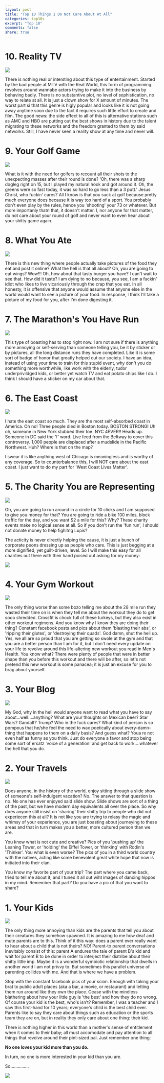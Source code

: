 ```yaml
---
layout: post
title: "Top 10 Things I Do Not Care About At All"
categories: top10s
excerpt: "Top 10"
comments: false
share: true
---
```




# 10. Reality TV

![](http://4.bp.blogspot.com/-IQkNZf9Uyug/UYc-dZSlWRI/AAAAAAAACPo/BHi1khNwcJI/s1600/reality-tv-logo.png)

There is nothing real or intersting about this type of entertainment. Started by the bad people at MTV with the Real World, this form of programming revolves around wannabe actors trying to make it into the business by behaving badly. There is no substantive plot, no level of sophistication, no way to relate at all. It is just a clown show for X amount of minutes. The worst part si that this genre is higly popular and looks like it is not going away anytime soon due to the fact it requires such little effort to create and film. The good news: the side effect to all of this is alternative stations such as AMC and HBO are putting out the best shows in history due to the talent migrating to these networks and the freedom granted to them by said networks. Still, I have never seen a reality show at any time and never will.


# 9. Your Golf Game

![](http://skillstoachieve.com/wp-content/uploads/2013/06/Happy-Gilmore-373x300.jpg)

What is it with the need for golfers to recount all their shots to the unexpecting masses after their round is done? 'Oh, there was a sharp dogleg right on 15, but I played my natural hook and got around it. Oh, the greens were so fast today, it was so hard to go less than a 3 putt.' Jesus Christ, who fuckin' cares? All I know is that you suck at golf because pretty much everyone does because it is way too hard of a sport. You probably don't even play by the rules, hence you 'shooting' your 73 or whatever. But more importanly thatn that, it doesn't matter. I, nor anyone for that matter, do not care about your round of golf and never want to even hear about your shitty game again.

# 8. What You Ate

![](https://upload.wikimedia.org/wikipedia/commons/1/11/Giampietrino-Last-Supper-ca-1520.jpg)


There is this new thing where people actually take pictures of the food they eat and post it online? What the hell is that all about? Oh, you are going to eat wings? Wow!!! Oh, how about that tasty burger you have? I can't wait to see that. How did it taste? I am dying to no because, you see, I am a fuckin' idiot who likes to live vicariously through the crap that you eat. In all honesty, it is offensive that anyone would assume that anyone else in the world would want to see a picture of your food. In response, I think I'll take a picture of my food for you, after I'm done digesting it.



# 7. The Marathon's You Have Run

![](http://i3.cpcache.com/product/96313058/marathon_262_white_oval_decal.jpg?width=750&height=750&Filters=%5B%7B%22name%22%3A%22background%22%2C%22value%22%3A%22F2F2F2%22%2C%22sequence%22%3A2%7D%5D)


This type of boasting has to stop right now. I am not sure if there is anything more annoying or self-serving than someone telling you, be it by sticker or by pictures, all the long distance runs they have completed. Like it is some sort of badge of honor that greatly helped out our society. I have an idea, instead of using your time to train for this stupid event, why don't you do something more worthwhile, like work with the elderly, tudor underprivildged kids, or better yet watch TV and eat potato chips like I do. I think I should have a sticker on my car about that. 


# 6. The East Coast


![](https://s-media-cache-ak0.pinimg.com/564x/05/02/5e/05025eb523ba4673b3cf73bcc018ef5e.jpg)

I hate the east coast so much. They are the most self-absorbed coast in America. Oh no! Three people died in Boston today. BOSTON STRONG! Uh oh, someone in New York stubbed their toe. NYC 4EVER!! Heads up. Someone in DC said the 'f' word. Live feed from the Beltway to cover this controversy. 1,000 people are displaced after a mudslide in the Pacific Northwest. Huh? Where is that on the map? 

I swear it is like anything west of Chicago is meaningless and is worthy of any coverage. So to counterbalance this, I will NOT care about the east coast. I just want to do my part for 'West Coast Lives Matter'. 


# 5. The Charity You are Representing

![](http://cf.ltkcdn.net/charity/images/std/70411-345x348-Donations.jpg)


Oh, you are going to run around in a circle for 10 clicks and I am supposed to give you money for that? You are going to ride a bike 100 miles, block traffic for the day, and you want $2 a mile for this? Why? These charity events make no logical sense at all. So if you don't run the 'fun run', I should not donate money to help fighitng Lupis?


The acticity is never directly helping the cause, it is just a bunch of corporate peons dressing up as people who care. This is just begging at a more dignified, yet guilt-driven, level. So I will make this easy for all charities out there with their hand poised out asking for my money: 


![](http://i.imgur.com/DKUR9Tk.png)



# 4. Your Gym Workout

![](https://s-media-cache-ak0.pinimg.com/564x/80/94/0c/80940c79d8de927220511f61d59538f6.jpg)


The only thing worse than some bozo telling me about the 26 mile run they wasted their time on is when they tell me about the workout they do to get sooo shredded. Crossfit is chock full of these turkeys, but they also exist in other workout regimens. And you know why I know they are doing their thing? Constant facebook posts and pics about them 'blasting their abs', or 'ripping their glutes', or 'destroying their quads'. God damn, shut the hell up. Yes, we all are so proud that you are getting so swole at the gym and that you are a better person than I am for it, but I don't need every update on your life to revolve around this life-altering new workout you read in Men's Health. You know what? There were plenty of people that were in better shape than you before this workout and there will be after, so let's not pretend this new workout is some panacea; it is just an excuse for you to brag about yourself.






# 3. Your Blog


![](http://d3sdoylwcs36el.cloudfront.net/how-to-blog-blackboard-classroom_id785240_size485.jpg)



My God, why in the hell would anyone want to read what you have to say about...well....anything? What are your thoughts on Mexican beer? Star Wars? Gandalf? Trump? Who in the fuck cares? What kind of person is so pompous that he/she feel the need to wax poetically about every-damn-thing that happens to them on a daily basis? And guess what? Youa re not even half as funny as you think. Just do everyone a favor and stop being some sort of ersatz 'voice of a generation' and get back to work....whatever the hell that you do.



# 2. Your Travels

![](http://cdn.newsapi.com.au/image/v1/d66203bf00096f523bca0fcdc5d92177)



Does anyone, in the history of the world, enjoy sitting through a slide show of someone's self-indulgent vacation? No. The answer to that question is no. No one has ever enjoyed said slide show. Slide shows are sort of a thing of the past, but we have modern day equivalents all over the place. So why does anyone still insist on 'sharing' their shitty trip to people who did not experiecen this at all? It is not like you are trying to relasy the magic and whimsy of your experience, you are just boasting about journeying to these areas and that in turn makes you a better, more cultured person than we are. 

You know what is not cute and creative? Pics of you 'pushing up' the Leaning Tower, or 'holding' the Eiffel Tower, or 'thinking' with Rodin's 'Thinker'. You what is even worse? The pics of you in a third world country with the natives, acting like some benevolent great white hope that now is initiated into their clan. 

You know my favorite part of your trip? The part where you came back, tried to tell me about it, and I tuned it all out wiht images of dancing hippos in my mind. Remember that part? Do you have a pic of that you want to share?


# 1. Your Kids

![](https://stellargravity.files.wordpress.com/2011/09/screaming_baby.jpg)


The only thing more annoying than kids are the parents that tell you about their creatures they somehow spawned. It is amazing to me how deaf and mute parents are to this. Think of it this way: does a parent ever really want to hear about a child that is not theirs? NO! Parent-to parent conversations inevitably consist of this: parent A endures the tale of parent B's kid and wait for parent B to be done in order to interject their diatribe about their shitty little imp. Maybe it is a wonderful symbiotic relationship that dwells in another world I am not privvy to. But sometimes this parallel universe of parenting collides with me. And that is where we have a problem.

Stop with the constant facebook pics of your scion. Enough with taking your brat to public adult places (aka a bar, a movie, or restaurant) and letting them run around like they own the place. Cease with the mindless blathering about how your little guy is 'the best' and how they do no wrong. Of course your kid is the best, who's isn't? Remember, I was a teacher and I saw this first-hand for 10 years; everyone's child is the best child ever. Parents like to say they care about things such as education or the sports team they are on, but in reality they only care about one thing: their kid.  


There is nothing higher in this world than a mother's sense of entitlement when it comes to their baby; all must accomodate and pay attention to all things that revolve around their pint-sized pal. Just remember one thing:


**No one loves your kid more than you do.**

In turn, no one is more interested in your kid than you are. 


So...............

![](https://singleparentmadge.files.wordpress.com/2013/10/kid-meme.jpg)











